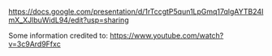 https://docs.google.com/presentation/d/1rTccgtP5qun1LpGmq17qlgAYTB24ImX_XJlbuWidL94/edit?usp=sharing

Some information credited to:
https://www.youtube.com/watch?v=3c9Ard9Ffxc
